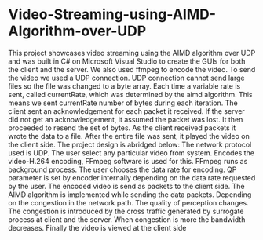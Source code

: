 # Video-Streaming-using-AIMD-Algorithm-over-UDP
This project showcases video streaming using the AIMD algorithm over UDP and was built in C# on Microsoft Visual Studio to create the GUIs for both the client and the server. We also used ffmpeg to encode the video. To send the video we used a UDP connection. UDP connection cannot send large files so the file was changed to a byte array.  Each time a variable rate is sent, called currentRate, which was determined by the aimd algorithm.  This means we sent currentRate number of bytes during each iteration.  The client sent an acknowledgement for each packet it received.  If the server did not get an acknowledgement, it assumed the packet was lost.  It then proceeded to resend the set of bytes.  As the client received packets it wrote the data to a file.  After the entire file was sent, it played the video on the client side.
The project design is abridged below:
The network protocol  used is UDP.
The user select any particular video from system.
Encodes the video-H.264 encoding,  FFmpeg software is used for this. FFmpeg runs as background process.
The user chooses  the data rate for encoding. QP parameter is set by encoder internally depending on the data rate requested by the user.
The encoded video is send as packets to the client side.
The AIMD algorithm is implemented while sending the data packets.
Depending on the congestion in the network path. The quality  of perception changes. The congestion is introduced by the cross traffic generated by surrogate process at client and the server. When congestion is more the  bandwidth decreases.
Finally the video is viewed at the client side
